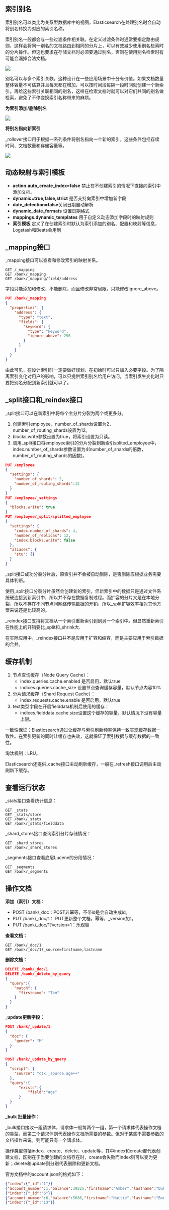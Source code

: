 ## 索引别名

索引别名可以类比为关系型数据库中的视图，Elasticsearch在处理别名时会自动将别名转换为对应的索引名称。

索引别名一般都会与一些过滤条件相关联。在定义过滤条件时通常要指定路由规则，这样会将同一别名的文档路由到相同的分片上，可以有效减少使用别名检索时的分片操作。但这也要求在存储文档时必须要通过别名，否则在使用别名检索时有可能会漏掉合法文档。

![](img/index-aliaes.png)

别名可以与多个索引关联，这种设计在一些应用场景中十分有价值。如果文档数量整体容量不可估算并且每天都在增加，可以按时间段每隔一段时间就创建一个新索引。再给这些索引关联相同的别名，这样在检索文档时就可以对它们共同的别名做检索，避免了不停变换索引名称带来的麻烦。

**为索引添加/删除别名**

![](img/_alias.png)

**将别名指向新索引**

_rollover接口用于根据一系列条件将别名指向一个新的索引，这些条件包括存续时间、文档数量和存储容量等。

![](img/rollover.png)

## 动态映射与索引模板

- **action.auto_create_index=false** 禁止在不创建索引的情况下直接向索引中添加文档。
- **dynamic=true,false,strict** 是否支持向索引中增加新字段
- **date_detection=false**关闭日期自动解析
- **dynamic_date_formats** 设置日期格式
- **mappings.dynamic_templates** 用于自定义动态添加字段时的映射规则
- **索引模板** 定义了在创建索引时默认为索引添加的别名、配置和映射等信息，Logstash和Beats会用到

## _mapping接口

_mapping接口可以查看和修改索引的映射关系。

```
GET /_mapping
GET /bank/_mapping
GET /bank/_mapping/field/address
```

字段只能添加和修改，不能删除，而且修改非常局限，只能修改ignore_above。

```json
PUT /bank/_mapping
{
  "properties": {
    "address": {
      "type": "text",
      "fields": {
        "keyword": {
          "type": "keyword",
          "ignore_above": 256
        }
      }
    }
  }
}
```

由此可见，在设计索引时一定要做好规划，在初始时可以只加入必要字段。为了隔离索引变化对用户的影响，可以只提供索引别名给用户访问，当索引发生变化时只要把别名分配到新索引就可以了。

## _split接口和_reindex接口

_split接口可以在新索引中将每个主分片分裂为两个或更多分。

1. 创建索引employee，number_of_shards设置为2，number_of_routing_shards设置为12。
2. blocks.write参数设置为true，将索引设置为只读。
3. 调用_split接口将employee索引的分片分裂到新索引splited_employee中，index.number_of_shards参数设置为4(number_of_shards的倍数，number_of_routing_shards的因数)。

```json
PUT /employee
{
  "settings": {
    "number_of_shards": 2,
    "number_of_routing_shards":12
  }
}
PUT /employee/_settings
{
  "blocks.write": true
}
PUT /employee/_split/splitted_employee
{
  "settings": {
    "index.number_of_shards": 4,
    "number_of_replicas": 12,
    "index.blocks.write": false
  },
  "aliases": {
    "stu": {}
  }
}
```

_split接口成功分裂分片后，原索引并不会被自动删除，是否删除应根据业务需要具体判断。

使用_split接口分裂分片虽然会创建新的索引，但新索引中的数据只是通过文件系统硬连接到新索引中，所以并不存在数据复制过程。而扩容的分片又是在本地分裂，所以不存在不同节点间网络传输数据的开销，所以_split扩容效率相对其他方案来说还是比较高的。

_reindex接口支持将文档从一个索引重新索引到到另一个索引中。但显然重新索引在性能上的开销要比_split和_shrink大.

在实际应用中，_reindex接口并不是应用于扩容和缩容，而是主要应用于索引数据的合并。

## 缓存机制

1. 节点查询缓存（Node Query Cache）：
   - index.queries.cache.enabled 是否启用，默认true
   - indices.queries.cache_size 设置节点查询缓存容量，默认节点内容10%
2. 分片请求缓存（Shard Request Cache）：
   - index.requests.cache.enable 是否启用，默认true
3. text类型字段在开启fielddata机制后使用的缓存：
   - indices.fielddata.cache.size设置这个缓存的容量，默认情况下没有容量上限。

一致性保证：Elasticsearch通过让缓存与索引刷新频率保持一致实现缓存数据一致性。在索引更新的同时让缓存也失效，这就保证了索引数据与缓存数据的一致性。

淘汰机制：LRU。

Elasticsearch还提供_cache接口主动刷新缓存，一般在_refresh接口调用后主动刷新下缓存。

## 查看运行状态

_stats接口查看统计信息：

```
GET _stats
GET _stats/store
GET /bank/_stats
GET /bank/_stats/fielddata
```

_shard_stores接口查询索引分片存储情况：

```
GET _shard_stores
GET /bank/_shard_stores
```

_segments接口查看底层Lucene的分段情况：

```
GET _segments
GET /bank/_segments
```

## 操作文档

**添加（索引）文档：**

- POST /bank/_doc：POST非幂等，不带id是会自动生成id。
- PUT /bank/_doc/1： PUT更新整个文档，幂等，_version加1。
- PUT /bank/_doc/1?version=1：乐观锁

**查看文档：**

```
GET /bank/_doc/1
GET /bank/_doc/1?_source=firstname,lastname
```

**删除文档：**

```json
DELETE /bank/_doc/1
DELETE /bank/_delete_by_query
{
  "query":{
    "match": {
      "firstname": "Tom"
    }
  }
}
```

**_update更新字段：**

```json
POST /bank/_update/1
{
  "doc": {
    "gender": "M"
  }
}
```

```json
POST /bank/_update_by_query
{
  "script": {
    "source": "ctx._source.age++"
  },
  "query":{
      "exists":{
          "field":"age"
      }
  }
}
```

**_bulk 批量操作：**

_bulk接口接收一组请求体，请求体一般每两个一组，第一个请求体代表操作文档的类型，而第二个请求体则代表操作文档所需要的参数。但对于某些不需要参数的文档操作来说，则可能只有一个请求体。

操作类型包括index、create、delete、update等，其中index和create都代表创建文档，区别在于当要创建的文档存在时，create会失败而index则可以变为更新；delete和update则分别代表删除和更新文档。

官方文档中的account.json的格式如下：

```json
{"index":{"_id":"1"}}
{"account_number":1,"balance":39225,"firstname":"Amber","lastname":"Duke","age":32,"gender":"M","address":"880 Holmes Lane","employer":"Pyrami","email":"amberduke@pyrami.com","city":"Brogan","state":"IL"}
{"index":{"_id":"6"}}
{"account_number":6,"balance":5686,"firstname":"Hattie","lastname":"Bond","age":36,"gender":"M","address":"671 Bristol Street","employer":"Netagy","email":"hattiebond@netagy.com","city":"Dante","state":"TN"}
{"index":{"_id":"13"}}
```
